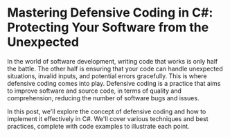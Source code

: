 # Mastering Defensive Coding in C#: Protecting Your Software from the Unexpected

In the world of software development, writing code that works is only half the battle. The other half is ensuring that your code can handle unexpected situations, invalid inputs, and potential errors gracefully. This is where defensive coding comes into play. Defensive coding is a practice that aims to improve software and source code, in terms of quality and comprehension, reducing the number of software bugs and issues.

In this post, we'll explore the concept of defensive coding and how to implement it effectively in C#. We'll cover various techniques and best practices, complete with code examples to illustrate each point.
